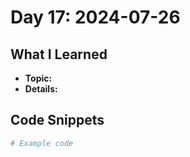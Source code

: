 # Day 17: 2024-07-26

## What I Learned
- **Topic:**
- **Details:**

## Code Snippets
```python
# Example code
